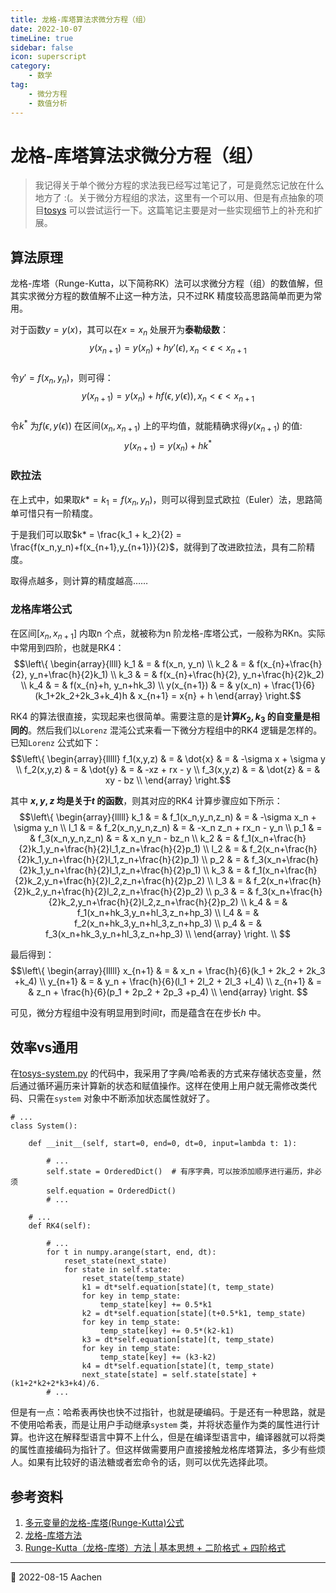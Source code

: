 ```yaml
---
title: 龙格-库塔算法求微分方程（组） 
date: 2022-10-07    
timeLine: true
sidebar: false  
icon: superscript
category:  
    - 数学    
tag:   
    - 微分方程   
    - 数值分析  
---  
```


# 龙格-库塔算法求微分方程（组）  
> 我记得关于单个微分方程的求法我已经写过笔记了，可是竟然忘记放在什么地方了 :(。关于微分方程组的求法，这里有一个可以用、但是有点抽象的项目[tosys](https://github.com/12Tall/tosys) 可以尝试运行一下。这篇笔记主要是对一些实现细节上的补充和扩展。    

## 算法原理   
龙格-库塔（Runge-Kutta，以下简称RK）法可以求微分方程（组）的数值解，但其实求微分方程的数值解不止这一种方法，只不过RK 精度较高思路简单而更为常用。  

对于函数$y=y(x)$，其可以在$x=x_n$ 处展开为**泰勒级数**：  
$$y(x_{n+1}) = y(x_n) + hy'(\epsilon), x_n<\epsilon<x_{n+1}$$  
令$y'=f(x_n, y_n)$，则可得：  
$$y(x_{n+1}) = y(x_n) + hf(\epsilon, y(\epsilon)), x_n<\epsilon<x_{n+1}$$  
令$k^*$ 为$f(\epsilon, y(\epsilon))$ 在区间$(x_n,x_{n+1})$ 上的平均值，就能精确求得$y(x_{n+1})$ 的值:   
$$y(x_{n+1}) = y(x_n) + hk^*$$

### 欧拉法  
在上式中，如果取$k* = k_1 = f(x_n,y_n)$，则可以得到显式欧拉（Euler）法，思路简单可惜只有一阶精度。  

于是我们可以取$k* = \frac{k_1 + k_2}{2} = \frac{f(x_n,y_n)+f(x_{n+1},y_{n+1})}{2}$，就得到了改进欧拉法，具有二阶精度。  

取得点越多，则计算的精度越高……  

### 龙格库塔公式    
在区间$[x_n,x_{n+1}]$ 内取n 个点，就被称为n 阶龙格-库塔公式，一般称为RKn。实际中常用到四阶，也就是RK4：  
$$\left\{ \begin{array}{llll}
    k_1 & = & f(x_n, y_n)  \\
    k_2 & = & f(x_{n}+\frac{h}{2}, y_n+\frac{h}{2}k_1)  \\
    k_3 & = & f(x_{n}+\frac{h}{2}, y_n+\frac{h}{2}k_2)  \\
    k_4 & = & f(x_{n}+h, y_n+hk_3)  \\  
    y(x_{n+1}) & = & y(x_n) + \frac{1}{6}(k_1+2k_2+2k_3+k_4)h & x_{n+1} = x{n} + h
\end{array} \right.$$   

RK4 的算法很直接，实现起来也很简单。需要注意的是**计算$K_2,k_3$ 的自变量是相同的**。然后我们以`Lorenz` 混沌公式来看一下微分方程组中的RK4 逻辑是怎样的。已知`Lorenz` 公式如下：  
$$\left\{ \begin{array}{lllll}
    f_1(x,y,z) & = & \dot{x} & = & -\sigma x + \sigma y  \\
    f_2(x,y,z) & = & \dot{y} & = & -xz + rx - y  \\
    f_3(x,y,z) & = & \dot{z} & = & xy - bz  \\
\end{array} \right.$$  

其中 **$x,y,z$ 均是关于$t$ 的函数**，则其对应的RK4 计算步骤应如下所示：  
$$\left\{ \begin{array}{lllll}
    k_1 & = & f_1(x_n,y_n,z_n) & = & -\sigma x_n + \sigma y_n   \\
    l_1 & = & f_2(x_n,y_n,z_n) & = & -x_n z_n + rx_n - y_n   \\
    p_1 & = & f_3(x_n,y_n,z_n) & = & x_n y_n - bz_n    \\
    k_2 & = & f_1(x_n+\frac{h}{2}k_1,y_n+\frac{h}{2}l_1,z_n+\frac{h}{2}p_1) \\
    l_2 & = & f_2(x_n+\frac{h}{2}k_1,y_n+\frac{h}{2}l_1,z_n+\frac{h}{2}p_1) \\
    p_2 & = & f_3(x_n+\frac{h}{2}k_1,y_n+\frac{h}{2}l_1,z_n+\frac{h}{2}p_1) \\
    k_3 & = & f_1(x_n+\frac{h}{2}k_2,y_n+\frac{h}{2}l_2,z_n+\frac{h}{2}p_2) \\
    l_3 & = & f_2(x_n+\frac{h}{2}k_2,y_n+\frac{h}{2}l_2,z_n+\frac{h}{2}p_2) \\
    p_3 & = & f_3(x_n+\frac{h}{2}k_2,y_n+\frac{h}{2}l_2,z_n+\frac{h}{2}p_2) \\
    k_4 & = & f_1(x_n+hk_3,y_n+hl_3,z_n+hp_3) \\
    l_4 & = & f_2(x_n+hk_3,y_n+hl_3,z_n+hp_3) \\
    p_4 & = & f_3(x_n+hk_3,y_n+hl_3,z_n+hp_3) \\
\end{array} \right. \\ $$  

最后得到：  
$$\left\{ \begin{array}{lllll}
    x_{n+1} & = & x_n + \frac{h}{6}(k_1 + 2k_2 + 2k_3 +k_4)  \\
    y_{n+1} & = & y_n + \frac{h}{6}(l_1 + 2l_2 + 2l_3 +l_4)  \\
    z_{n+1} & = & z_n + \frac{h}{6}(p_1 + 2p_2 + 2p_3 +p_4)  \\
\end{array} \right. $$  

可见，微分方程组中没有明显用到时间$t$，而是蕴含在在步长$h$ 中。

## 效率vs通用   
在[tosys-system.py](https://github.com/12Tall/tosys/blob/master/tosys/system.py) 的代码中，我采用了字典/哈希表的方式来存储状态变量，然后通过循环遍历来计算新的状态和赋值操作。这样在使用上用户就无需修改类代码、只需在`system` 对象中不断添加状态属性就好了。 
```python{7-8}
# ...  
class System():

    def __init__(self, start=0, end=0, dt=0, input=lambda t: 1):

        # ...  
        self.state = OrderedDict()  # 有序字典，可以按添加顺序进行遍历，非必须
        self.equation = OrderedDict()
        # ...
    
    # ...
    def RK4(self):
       
        # ... 
        for t in numpy.arange(start, end, dt):
            reset_state(next_state)
            for state in self.state:
                reset_state(temp_state)
                k1 = dt*self.equation[state](t, temp_state)
                for key in temp_state:
                    temp_state[key] += 0.5*k1
                k2 = dt*self.equation[state](t+0.5*k1, temp_state)
                for key in temp_state:
                    temp_state[key] += 0.5*(k2-k1)
                k3 = dt*self.equation[state](t, temp_state)
                for key in temp_state:
                    temp_state[key] += (k3-k2)
                k4 = dt*self.equation[state](t, temp_state)
                next_state[state] = self.state[state] + (k1+2*k2+2*k3+k4)/6.
        # ...
``` 
但是有一点：哈希表再快也快不过指针，也就是硬编码。于是还有一种思路，就是不使用哈希表，而是让用户手动继承`system` 类，并将状态量作为类的属性进行计算。也许这在解释型语言中算不上什么，但是在编译型语言中，编译器就可以将类的属性直接编码为指针了。但这样做需要用户直接接触龙格库塔算法，多少有些烦人。如果有比较好的语法糖或者宏命令的话，则可以优先选择此项。  

## 参考资料  
1. [多元变量的龙格-库塔(Runge-Kutta)公式](http://muchong.com/html/201302/5507081.html)  
2. [龙格-库塔方法](https://www.cnblogs.com/philolif/p/runge-kutta.html)  
3. [Runge-Kutta（龙格-库塔）方法 | 基本思想 + 二阶格式 + 四阶格式](https://blog.csdn.net/SanyHo/article/details/107017076)

---  
📅 2022-08-15 Aachen